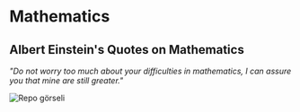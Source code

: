 # Mathematics

## Albert Einstein's Quotes on Mathematics

*"Do not worry too much about your difficulties in mathematics, I can assure you that mine are still greater."*

![Repo görseli](https://upload.wikimedia.org/wikipedia/commons/thumb/3/3e/Einstein_1921_by_F_Schmutzer_-_restoration.jpg/800px-Einstein_1921_by_F_Schmutzer_-_restoration.jpg)
